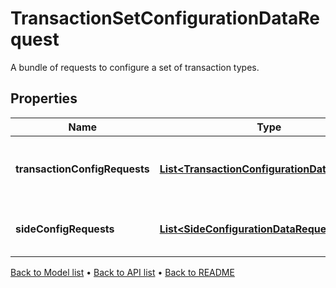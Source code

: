 

# TransactionSetConfigurationDataRequest

A bundle of requests to configure a set of transaction types.

## Properties

| Name | Type | Description | Notes |
|------------ | ------------- | ------------- | -------------|
|**transactionConfigRequests** | [**List&lt;TransactionConfigurationDataRequest&gt;**](TransactionConfigurationDataRequest.md) | Collection of transaction type models |  |
|**sideConfigRequests** | [**List&lt;SideConfigurationDataRequest&gt;**](SideConfigurationDataRequest.md) | Collection of side definition requests. |  [optional] |



[Back to Model list](../README.md#documentation-for-models) &#8226; [Back to API list](../README.md#documentation-for-api-endpoints) &#8226; [Back to README](../README.md)



